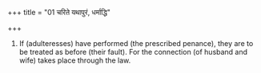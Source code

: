 +++
title = "01 चरिते यथापुरं, धर्माद्धि"

+++
1. If (adulteresses) have performed (the prescribed penance), they are to be treated as before (their fault). For the connection (of husband and wife) takes place through the law.
